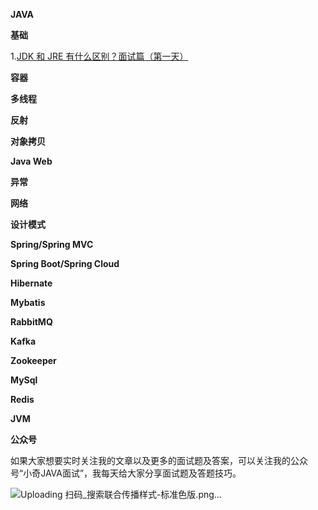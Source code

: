 **JAVA**

**基础**

1.[JDK 和 JRE 有什么区别？面试篇（第一天）](https://github.com/Lishiqi927/interview/blob/main/file/java/JDK%20%E5%92%8C%20JRE%20%E6%9C%89%E4%BB%80%E4%B9%88%E5%8C%BA%E5%88%AB%EF%BC%9F%E9%9D%A2%E8%AF%95%E7%AF%87%EF%BC%88%E7%AC%AC%E4%B8%80%E5%A4%A9%EF%BC%89.md)

**容器**

**多线程**

**反射**

**对象拷贝**

**Java Web**

**异常**

**网络**

**设计模式**

**Spring/Spring MVC**

**Spring Boot/Spring Cloud**

**Hibernate**

**Mybatis**

**RabbitMQ**

**Kafka**

**Zookeeper**

**MySql**

**Redis**

**JVM**

**公众号**

如果大家想要实时关注我的文章以及更多的面试题及答案，可以关注我的公众号“小奇JAVA面试”，我每天给大家分享面试题及答题技巧。

![Uploading 扫码_搜索联合传播样式-标准色版.png…]()

